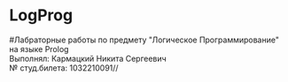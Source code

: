 # LogProg
#Лабраторные работы по предмету "Логическое Программирование" на языке Prolog\
Выполнял: Кармацкий Никита Сергеевич\
№ студ.билета: 1032210091//
